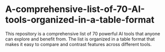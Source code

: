 # A-comprehensive-list-of-70-AI-tools-organized-in-a-table-format
This repository is a comprehensive list of 70 powerful AI tools that anyone can explore and benefit from. The list is organized in a table format that makes it easy to compare and contrast features across different tools.

